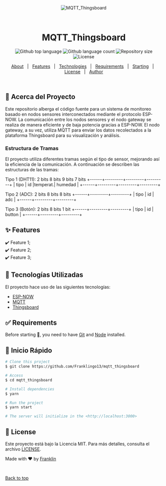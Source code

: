 <div align="center" id="top"> 
  <img src="./.github/app.gif" alt="MQTT_Thingsboard" />

  &#xa0;

  <!-- <a href="https://mqtt_thingsboard.netlify.app">Demo</a> -->
</div>

<h1 align="center">MQTT_Thingsboard</h1>

<p align="center">
  <img alt="Github top language" src="https://img.shields.io/github/languages/top/Franklingo13/mqtt_thingsboard?color=56BEB8">

  <img alt="Github language count" src="https://img.shields.io/github/languages/count/Franklingo13/mqtt_thingsboard?color=56BEB8">

  <img alt="Repository size" src="https://img.shields.io/github/repo-size/Franklingo13/mqtt_thingsboard?color=56BEB8">

  <img alt="License" src="https://img.shields.io/github/license/Franklingo13/mqtt_thingsboard?color=56BEB8">

  <!-- <img alt="Github issues" src="https://img.shields.io/github/issues/Franklingo13/mqtt_thingsboard?color=56BEB8" /> -->

  <!-- <img alt="Github forks" src="https://img.shields.io/github/forks/Franklingo13/mqtt_thingsboard?color=56BEB8" /> -->

  <!-- <img alt="Github stars" src="https://img.shields.io/github/stars/Franklingo13/mqtt_thingsboard?color=56BEB8" /> -->
</p>

<!-- Status -->

<!-- <h4 align="center"> 
	🚧  MQTT_Thingsboard 🚀 Under construction...  🚧
</h4> 

<hr> -->

<p align="center">
  <a href="#dart-about">About</a> &#xa0; | &#xa0; 
  <a href="#sparkles-features">Features</a> &#xa0; | &#xa0;
  <a href="#rocket-technologies">Technologies</a> &#xa0; | &#xa0;
  <a href="#white_check_mark-requirements">Requirements</a> &#xa0; | &#xa0;
  <a href="#checkered_flag-starting">Starting</a> &#xa0; | &#xa0;
  <a href="#memo-license">License</a> &#xa0; | &#xa0;
  <a href="https://github.com/Franklingo13" target="_blank">Author</a>
</p>

<br>

## :dart: Acerca del Proyecto ##

Este repositorio alberga el código fuente para un sistema de monitoreo basado en nodos sensores interconectados mediante el protocolo ESP-NOW. La comunicación entre los nodos sensores y el nodo gateway se realiza de manera eficiente y de baja potencia gracias a ESP-NOW. El nodo gateway, a su vez, utiliza MQTT para enviar los datos recolectados a la plataforma Thingsboard para su visualización y análisis.

### Estructura de Tramas ###

El proyecto utiliza diferentes tramas según el tipo de sensor, mejorando así la eficiencia de la comunicación. A continuación se describen las estructuras de las tramas:

Tipo 1 (DHT11):
 2 bits    8 bits    9 bits       7 bits
+------+---------+---------+---------+
| tipo |   id    |temperat.| humedad |
+------+---------+---------+---------+

Tipo 2 (ADC):
 2 bits    8 bits    8 bits
+------+---------+---------+
| tipo |   id    |   adc   |
+------+---------+---------+

Tipo 3 (Botón):
 2 bits    8 bits    1 bit
+------+---------+---------+
| tipo |   id    | button  |
+------+---------+---------+


## :sparkles: Features ##

:heavy_check_mark: Feature 1;\
:heavy_check_mark: Feature 2;\
:heavy_check_mark: Feature 3;

## :rocket: Tecnologías Utilizadas ##

El proyecto hace uso de las siguientes tecnologías:

- [ESP-NOW](https://docs.espressif.com/projects/esp-idf/en/latest/esp32/api-reference/network/esp_now.html)
- [MQTT](https://mqtt.org/)
- [Thingsboard](https://thingsboard.io/)

## :white_check_mark: Requirements ##

Before starting :checkered_flag:, you need to have [Git](https://git-scm.com) and [Node](https://nodejs.org/en/) installed.

## :checkered_flag: Inicio Rápido ##

```bash
# Clone this project
$ git clone https://github.com/Franklingo13/mqtt_thingsboard

# Access
$ cd mqtt_thingsboard

# Install dependencies
$ yarn

# Run the project
$ yarn start

# The server will initialize in the <http://localhost:3000>
```

## :memo: License ##

Este proyecto está bajo la Licencia MIT. Para más detalles, consulta el archivo [LICENSE](LICENSE).


Made with :heart: by <a href="https://github.com/Franklingo13" target="_blank">Franklin</a>

&#xa0;

<a href="#top">Back to top</a>
